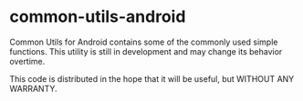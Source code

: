 # common-utils-android
Common Utils for Android contains some of the commonly used simple functions.
This utility is still in development and may change its behavior overtime.

This code is distributed in the hope that it will be useful, but WITHOUT ANY WARRANTY.
